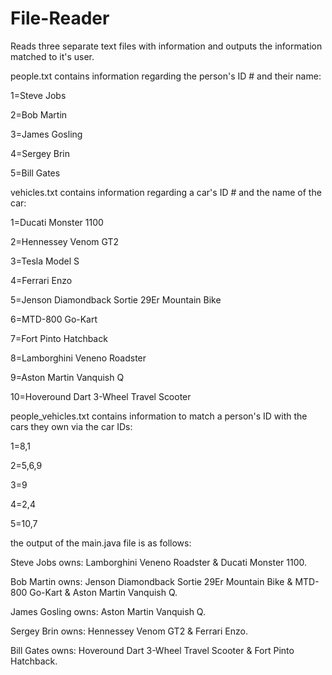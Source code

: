 # File-Reader
Reads three separate text files with information and outputs the information matched to it's user.

people.txt contains information regarding the person's ID # and their name:

1=Steve Jobs

2=Bob Martin

3=James Gosling

4=Sergey Brin

5=Bill Gates

vehicles.txt contains information regarding a car's ID # and the name of the car:

1=Ducati Monster 1100

2=Hennessey Venom GT2

3=Tesla Model S

4=Ferrari Enzo

5=Jenson Diamondback Sortie 29Er Mountain Bike

6=MTD-800 Go-Kart

7=Fort Pinto Hatchback

8=Lamborghini Veneno Roadster

9=Aston Martin Vanquish Q

10=Hoveround Dart 3-Wheel Travel Scooter

people_vehicles.txt contains information to match a person's ID with the cars they own via the car IDs:

1=8,1

2=5,6,9

3=9

4=2,4

5=10,7

the output of the main.java file is as follows:

Steve Jobs owns: Lamborghini Veneno Roadster & Ducati Monster 1100.

Bob Martin owns: Jenson Diamondback Sortie 29Er Mountain Bike & MTD-800 Go-Kart & Aston Martin Vanquish Q.

James Gosling owns: Aston Martin Vanquish Q.

Sergey Brin owns: Hennessey Venom GT2 & Ferrari Enzo.

Bill Gates owns: Hoveround Dart 3-Wheel Travel Scooter & Fort Pinto Hatchback.
